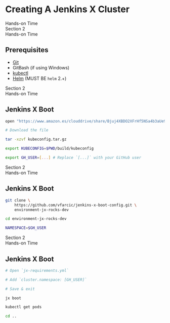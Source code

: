 <!-- .slide: class="center dark" -->
<!-- .slide: data-background="../img/background/hands-on.jpg" -->
# Creating A Jenkins X Cluster

<div class="label">Hands-on Time</div>


<!-- .slide: class="dark" -->
<div class="eyebrow">Section 2</div>
<div class="label">Hands-on Time</div>

## Prerequisites

* [Git](https://git-scm.com/)
* GitBash (if using Windows)
* [kubectl](https://kubernetes.io/docs/tasks/tools/install-kubectl/)
* [Helm](https://helm.sh/) (MUST BE `helm` 2.+)


<!--
export PROJECT=[...] # e.g. devops-27

gcloud container clusters create jx-rocks --region us-east1 \
    --machine-type n1-standard-8 --enable-autoscaling \
    --num-nodes 1 --max-nodes 10 --min-nodes 1 --project $PROJECT

kubectl create clusterrolebinding cluster-admin-binding \
    --clusterrole cluster-admin --user $(gcloud config get-value account)

kubectl apply \
    -f https://raw.githubusercontent.com/kubernetes/ingress-nginx/1cd17cd12c98563407ad03812aebac46ca4442f2/deploy/mandatory.yaml

kubectl apply \
    -f https://raw.githubusercontent.com/kubernetes/ingress-nginx/1cd17cd12c98563407ad03812aebac46ca4442f2/deploy/provider/cloud-generic.yaml

curl -o get-kubeconfig.sh \
    https://raw.githubusercontent.com/gravitational/teleport/master/examples/gke-auth/get-kubeconfig.sh

chmod +x get-kubeconfig.sh

rm -rf build

./get-kubeconfig.sh

tar -czf kubeconfig.tar.gz build

mv kubeconfig.tar.gz ~/Amazon\ Drive/tmp/.

git clone https://github.com/vfarcic/jenkins-x-boot-config-workshop.git

# TODO: Pull upstream
-->
<!-- .slide: class="dark" -->
<div class="eyebrow">Section 2</div>
<div class="label">Hands-on Time</div>

## Jenkins X Boot

<!-- TODO: Change me -->
```bash
open "https://www.amazon.es/clouddrive/share/Bjuj4XBDO2XFrHf5NSa4b3aUe9TzgSvHZKRyBEwqXov"

# Download the file

tar -xzvf kubeconfig.tar.gz

export KUBECONFIG=$PWD/build/kubeconfig

export GH_USER=[...] # Replace `[...]` with your GitHub user
```


<!-- .slide: class="dark" -->
<div class="eyebrow">Section 2</div>
<div class="label">Hands-on Time</div>

## Jenkins X Boot

```bash
git clone \
    https://github.com/vfarcic/jenkins-x-boot-config.git \
    environment-jx-rocks-dev

cd environment-jx-rocks-dev

NAMESPACE=$GH_USER
```


<!-- .slide: class="dark" -->
<div class="eyebrow">Section 2</div>
<div class="label">Hands-on Time</div>

## Jenkins X Boot

```bash
# Open `jx-requirements.yml`

# Add `cluster.namespace: [GH_USER]`

# Save & exit

jx boot

kubectl get pods

cd ..
```
